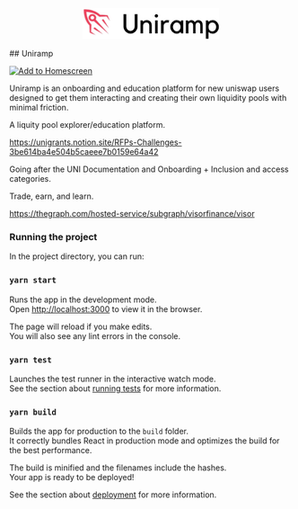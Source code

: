 <p align='center'>
    <img src="./img/logo.png"/>
</p>
## Uniramp

[![Add to Homescreen](https://img.shields.io/badge/Skynet-Add%20To%20Homescreen-00c65e?logo=skynet&labelColor=0d0d0d)](https://homescreen.hns.siasky.net/#/skylink/0008fnplprd217a6440i8h7irt0gu2i1d4natr2tle47nm3tqp30k3g)

Uniramp is an onboarding and education platform for new uniswap users designed to get them interacting and creating their own liquidity pools with minimal friction.

A liquity pool explorer/education platform.

https://unigrants.notion.site/RFPs-Challenges-3be614ba4e504b5caeee7b0159e64a42

Going after the UNI Documentation and Onboarding + Inclusion and access categories.

Trade, earn, and learn.

https://thegraph.com/hosted-service/subgraph/visorfinance/visor

<!--

Demo flow:
* Liquity explorers exist but are not approachable for new users (ex: https://defirating.finance/en/pools/, not sure what to do with this information)
* https://info.uniswap.org/#/
* https://unigrants.notion.site/RFPs-Challenges-3be614ba4e504b5caeee7b0159e64a42
* As a new user, I'm not looking for pools or tokens right away - I'm thinking trading and earning.
* Uniramp


Sponsors:
Uniswap (get users to get comfortable with pools and swapping tokens). - mainly the graph, need to add metamask interaction.
Visor (invest your assets for visor rewards). - purely visualization with the graph
Polywrap (optional)
Skynet (deployment)

* https://showcase.ethglobal.com/unicode/prizes


### Useful links

- https://ethglobal.notion.site/UniCode-Info-Center-0ba5eb0ebd384475850ec64a4bc5d257
- https://unigrants.notion.site/unigrants/UNICODE-Getting-Started-Guide-5f6cdf907a834f73aa28d2fde329d9c7
- https://thegraph.com/hosted-service/subgraph/ianlapham/uniswap-v3-testing?query=Pools
- https://docs.polywrap.io/guides/create-js-dapp/react-integration
- https://medium.com/auditless/how-to-calculate-impermanent-loss-full-derivation-803e8b2497b7

### Screenshots

<p>Home screen</p>
<img src="./img/home.png" width=600/>
<p>Find the top whitelisted pools for each uniswap-supported token</p>
<img src="./img/earn.png" width=600/>
<p>Drill into Uniswap's existing detail view for discovered pools</p>
<img src="./img/pool.png" width=600/>
<p>Better understand assumed risk when providing liquidity</p>
<img src="./img/risk.png" width=600/>
<p>Swap tokens from Uniramp with a simple interface</p>
<img src="./img/swap.png" width=600/>
<p>Learn core Uniswap concepts directly from the app.</p>
<img src="./img/learn.png" width=600/>
<p>Example graphql query powering recommended hypervisors for a given Uniswap pool.</p>
<img src="./img/visor.png" width=600/>
<p>Hosted on siasky</p>
<img src="./img/siasky.png" width=600/>

-->

### Running the project

In the project directory, you can run:

### `yarn start`

Runs the app in the development mode.\
Open [http://localhost:3000](http://localhost:3000) to view it in the browser.

The page will reload if you make edits.\
You will also see any lint errors in the console.

### `yarn test`

Launches the test runner in the interactive watch mode.\
See the section about [running tests](https://facebook.github.io/create-react-app/docs/running-tests) for more information.

### `yarn build`

Builds the app for production to the `build` folder.\
It correctly bundles React in production mode and optimizes the build for the best performance.

The build is minified and the filenames include the hashes.\
Your app is ready to be deployed!

See the section about [deployment](https://facebook.github.io/create-react-app/docs/deployment) for more information.
